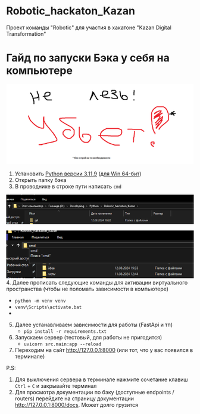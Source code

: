 # Robotic_hackaton_Kazan
Проект команды "Robotic" для участия в хакатоне "Kazan Digital Transformation"


# Гайд по запуски Бэка у себя на компьютере
![img_2.png](data/img_2.png)
1. Установить [Python версии 3.11.9](https://www.python.org/downloads/release/python-3119/) ([для Win 64-бит](https://www.python.org/ftp/python/3.11.9/python-3.11.9-amd64.exe))
2. Открыть папку бэка
3. В проводнике в строке пути написать ```cmd```

![img.png](data/img.png)

![img_1.png](data/img_1.png)
4. Далее прописать следующие команды для активации виртуального пространства 
(чтобы не поломать зависимости в компьютере)
   * ```python -m venv venv```
   * ```venv\Scripts\activate.bat```
   * 
5. Далее устанавливаем зависимости для работы (FastApi и тп)
    * ```pip install -r requirements.txt```
6. Запускаем сервер (тестовый, для работы не пригодится)
    * ```uvicorn src.main:app --reload```
7. Переходим на сайт http://127.0.0.1:8000 (или тот, что у вас появился в терминале)

P.S:
1. Для выключения сервера в терминале нажмите сочетание клавиш ```Ctrl``` + ```C``` и закрывайте терминал
2. Для просмотра документации по бэку (доступные endpoints / routers) 
перейдите на страницу документации http://127.0.0.1:8000/docs. Может долго грузится
